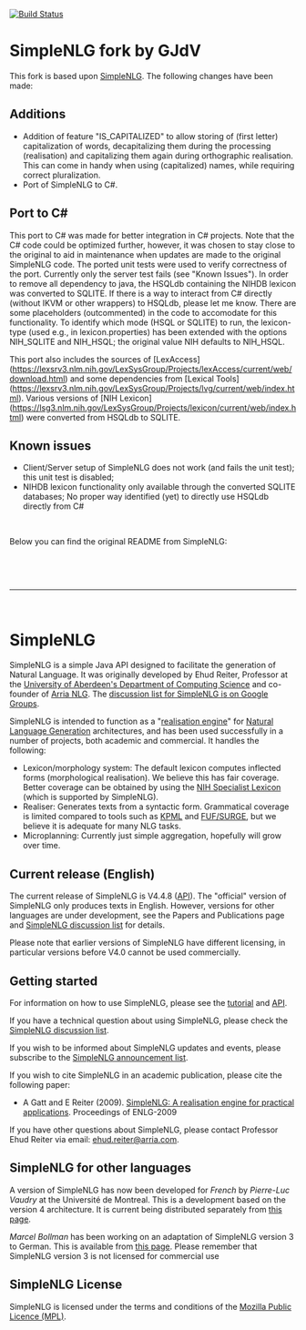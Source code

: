 [![Build Status](https://travis-ci.org/gjdv/simplenlg.svg?branch=master)](https://travis-ci.org/gjdv/simplenlg)

SimpleNLG fork by GJdV
======================

This fork is based upon [SimpleNLG](https://github.com/simplenlg/simplenlg). The following changes have been made:

Additions
---------

* Addition of feature "IS_CAPITALIZED" to allow storing of (first letter) capitalization of words, decapitalizing them during the processing (realisation) and capitalizing them again during orthographic realisation. This can come in handy when using (capitalized) names, while requiring correct pluralization.
* Port of SimpleNLG to C#. 


Port to C#
----------
This port to C# was made for better integration in C# projects. Note that the C# code could be optimized further, however, it was chosen to stay close to the original to aid in maintenance when updates are made to the original SimpleNLG code. 
The ported unit tests were used to verify correctness of the port. Currently only the server test fails (see "Known Issues").
In order to remove all dependency to java, the HSQLdb containing the NIHDB lexicon was converted to SQLITE. If there is a way to interact from C# directly (without IKVM or other wrappers) to HSQLdb, please let me know. There are some placeholders (outcommented) in the code to accomodate for this functionality. To identify which mode (HSQL or SQLITE) to run, the lexicon-type (used e.g., in lexicon.properties) has been extended with the options NIH_SQLITE and NIH_HSQL; the original value NIH defaults to NIH_HSQL.

This port also includes the sources of [LexAccess] (https://lexsrv3.nlm.nih.gov/LexSysGroup/Projects/lexAccess/current/web/download.html) and some dependencies from [Lexical Tools] (https://lexsrv3.nlm.nih.gov/LexSysGroup/Projects/lvg/current/web/index.html).
Various versions of [NIH Lexicon] (https://lsg3.nlm.nih.gov/LexSysGroup/Projects/lexicon/current/web/index.html) were converted from HSQLdb to SQLITE.


Known issues
------------

* Client/Server setup of SimpleNLG does not work (and fails the unit test); this unit test is disabled; 
* NIHDB lexicon functionality only available through the converted SQLITE databases; No proper way identified (yet) to directly use HSQLdb directly from C#

&nbsp;

Below you can find the original README from SimpleNLG:

&nbsp;

&nbsp;

___

&nbsp;


SimpleNLG
=========

SimpleNLG is a simple Java API designed to facilitate the generation of Natural Language. It was originally developed by Ehud Reiter, Professor at the [University of Aberdeen's Department of Computing Science](http://www.abdn.ac.uk/ncs/departments/computing-science/index.php) and co-founder of [Arria NLG](https://www.arria.com). The [discussion list for SimpleNLG is on Google Groups](https://groups.google.com/forum/#!forum/simplenlg).

SimpleNLG is intended to function as a "[realisation engine](http://en.wikipedia.org/wiki/Realization_(linguistics))" for [Natural Language Generation](http://en.wikipedia.org/wiki/Natural_language_generation) architectures, and has been used successfully in a number of projects, both academic and commercial. It handles the following:

* Lexicon/morphology system: The default lexicon computes inflected forms (morphological realisation). We believe this has fair coverage. Better coverage can be obtained by using the [NIH Specialist Lexicon](http://lexsrv3.nlm.nih.gov/LexSysGroup/Projects/lexicon/current/web/) (which is supported by SimpleNLG).
* Realiser: Generates texts from a syntactic form. Grammatical coverage is limited compared to tools such as [KPML](http://www.fb10.uni-bremen.de/anglistik/langpro/kpml/README.html) and [FUF/SURGE](http://www.cs.bgu.ac.il/surge/index.html), but we believe it is adequate for many NLG tasks.
* Microplanning: Currently just simple aggregation, hopefully will grow over time.

Current release (English)
-------------------------
The current release of SimpleNLG is V4.4.8 ([API](https://cdn.rawgit.com/simplenlg/simplenlg/master/docs/javadoc/index.html)). The "official" version of SimpleNLG only produces texts in English. However, versions for other languages are under development, see the Papers and Publications page and [SimpleNLG discussion list](https://groups.google.com/forum/#!forum/simplenlg) for details.

Please note that earlier versions of SimpleNLG have different licensing, in particular versions before V4.0 cannot be used commercially.

Getting started
---------------
For information on how to use SimpleNLG, please see the [tutorial](https://github.com/simplenlg/simplenlg/wiki/Section-0-–-SimpleNLG-Tutorial) and [API](https://cdn.rawgit.com/simplenlg/simplenlg/master/docs/javadoc/index.html).

If you have a technical question about using SimpleNLG, please check the [SimpleNLG discussion list](https://groups.google.com/forum/#!forum/simplenlg).

If you wish to be informed about SimpleNLG updates and events, please subscribe to the [SimpleNLG announcement list](https://groups.google.com/forum/#!forum/simplenlg-announce).

If you wish to cite SimpleNLG in an academic publication, please cite the following paper:

* A Gatt and E Reiter (2009). [SimpleNLG: A realisation engine for practical applications](http://aclweb.org/anthology/W/W09/W09-0613.pdf). Proceedings of ENLG-2009

If you have other questions about SimpleNLG, please contact Professor Ehud Reiter via email: [ehud.reiter@arria.com](mailto:ehud.reiter@arria.com).

SimpleNLG for other languages
-----------------------------
A version of SimpleNLG has now been developed for *French* by *Pierre-Luc Vaudry* at the Université de Montreal. This is a development based on the version 4 architecture. It is current being distributed separately from [this page](http://www-etud.iro.umontreal.ca/~vaudrypl/snlgbil/snlgEnFr_english.html).

*Marcel Bollman* has been working on an adaptation of SimpleNLG version 3 to German. This is available from [this page](http://www.linguistics.rub.de/~bollmann/simplenlg-ger.html). Please remember that SimpleNLG version 3 is not licensed for commercial use

SimpleNLG License 
-----------------------------
SimpleNLG is licensed under the terms and conditions of the [Mozilla Public Licence (MPL)](http://www.mozilla.org/MPL/).
